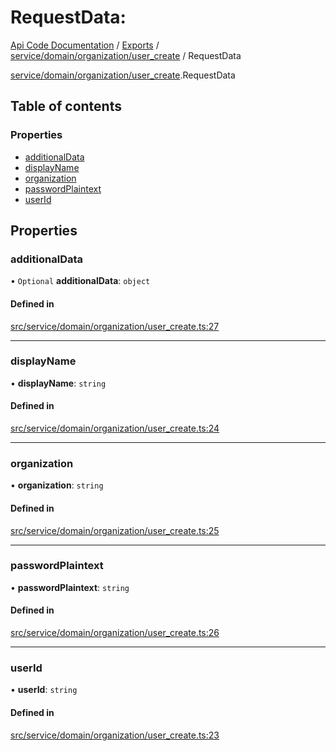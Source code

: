 # RequestData: 
 
[Api Code Documentation](../README.md) / [Exports](../modules.md) / [service/domain/organization/user\_create](../modules/service_domain_organization_user_create.md) / RequestData

[service/domain/organization/user_create](../modules/service_domain_organization_user_create.md).RequestData

## Table of contents

### Properties

- [additionalData](service_domain_organization_user_create.RequestData.md#additionaldata)
- [displayName](service_domain_organization_user_create.RequestData.md#displayname)
- [organization](service_domain_organization_user_create.RequestData.md#organization)
- [passwordPlaintext](service_domain_organization_user_create.RequestData.md#passwordplaintext)
- [userId](service_domain_organization_user_create.RequestData.md#userid)

## Properties

### additionalData

• `Optional` **additionalData**: `object`

#### Defined in

[src/service/domain/organization/user_create.ts:27](https://github.com/openkfw/TruBudget/blob/a06c11b/api/src/service/domain/organization/user_create.ts#L27)

___

### displayName

• **displayName**: `string`

#### Defined in

[src/service/domain/organization/user_create.ts:24](https://github.com/openkfw/TruBudget/blob/a06c11b/api/src/service/domain/organization/user_create.ts#L24)

___

### organization

• **organization**: `string`

#### Defined in

[src/service/domain/organization/user_create.ts:25](https://github.com/openkfw/TruBudget/blob/a06c11b/api/src/service/domain/organization/user_create.ts#L25)

___

### passwordPlaintext

• **passwordPlaintext**: `string`

#### Defined in

[src/service/domain/organization/user_create.ts:26](https://github.com/openkfw/TruBudget/blob/a06c11b/api/src/service/domain/organization/user_create.ts#L26)

___

### userId

• **userId**: `string`

#### Defined in

[src/service/domain/organization/user_create.ts:23](https://github.com/openkfw/TruBudget/blob/a06c11b/api/src/service/domain/organization/user_create.ts#L23)
